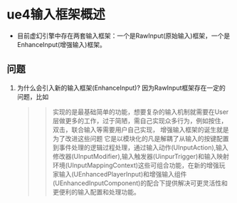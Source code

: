 # ue4输入框架概述
* 目前虚幻引擎中存在两套输入框架：一个是RawInput(原始输入)框架，一个是EnhanceInput(增强输入)框架。


## 问题
1. 为什么会引入新的输入框架(EnhanceInput)?
   因为RawInput框架存在一定的问题，比如
   >> 实现的是最基础简单的功能，想要复杂的输入机制就需要在User层做更多的工作，过于简陋，需自己实现众多行为，例如按住，双击，联合输入等需要用户自己实现，
   增强输入框架的诞生就是为了改进这些问题
   >> 它是以模块化的凡是解耦了从输入的按键配置到事件处理的逻辑过程处理，通过输入动作(UInputAction),输入修改器(UInputModifier),输入触发器(UinpurTrigger)和输入映射环境(UInputMappingContext)这些可组合功能，在新的增强玩家输入(UEnhancedPlayerInput)和增强输入组件(UEnhancedInputComponent)的配合下提供解决可更灵活性和更便利的输入配置和处理功能。